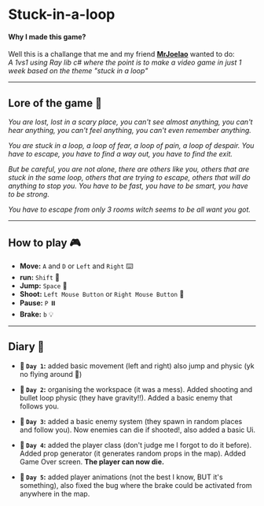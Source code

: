 # Stuck-in-a-loop
#### Why I made this game?
Well this is a challange that me and my friend **[MrJoelao](https://github.com/MrJoelao)** wanted to do:<br>
*A 1vs1 using Ray lib c# where the point is to make a video game in just 1 week based on the theme "stuck in a loop"*

---
## Lore of the game 👻
*You are lost, lost in a scary place, you can't see almost anything, you can't hear anything, you can't feel anything, you can't even remember anything.*

*You are stuck in a loop, a loop of fear, a loop of pain, a loop of despair. You have to escape, you have to find a way out, you have to find the exit.*

*But be careful, you are not alone, there are others like you, others that are stuck in the same loop, others that are trying to escape, others that will do anything to stop you. You have to be fast, you have to be smart, you have to be strong.*

*You have to escape from only 3 rooms witch seems to be all want you got.*

---

## How to play 🎮
- **Move:** `A` and `D` or `Left` and `Right` ⌨️
- **run:** `Shift` 🏃
- **Jump:** `Space` 🚀
- **Shoot:** `Left Mouse Button` or `Right Mouse Button` 🔫
- **Pause:** `P` ⏸️
- **Brake:** `b` 💡

---

## Diary 📕
- **📅 `Day 1`:** added basic movement (left and right) also jump and physic (yk no flying around 🪽)

- **📅 `Day 2`:** organising the workspace (it was a mess). Added shooting and bullet loop physic (they have gravity!!). Added a basic enemy that follows you.

- **📅 `Day 3`:** added a basic enemy system (they spawn in random places and follow you). Now enemies can die if shooted!, also added a basic Ui.

- **📅 `Day 4`:** added the player class (don't judge me I forgot to do it before). Added prop generator (it generates random props in the map). Added Game Over screen. **The player can now die.**

- **📅 `Day 5`:** added player animations (not the best I know, BUT it's something), also fixed the bug where the brake could be activated from anywhere in the map.